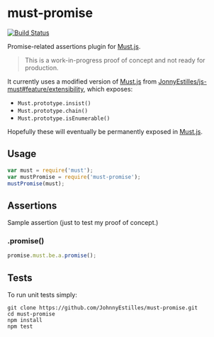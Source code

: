 # must-promise
[![Build Status][travis-badge]][travis-url]

Promise-related assertions plugin for [Must.js](https://github.com/moll/js-must).

> This is a work-in-progress proof of concept and not ready for production.

It currently uses a modified version of [Must.js](https://github.com/moll/js-must) from  [JonnyEstilles/js-must#feature/extensibility](https://github.com/JohnnyEstilles/js-must/tree/feature/extensibility), which exposes:

- `Must.prototype.insist()`
- `Must.prototype.chain()`
- `Must.prototype.isEnumerable()`

Hopefully these will eventually be permanently exposed in [Must.js](https://github.com/moll/js-must).

## Usage
```js
var must = require('must');
var mustPromise = require('must-promise');
mustPromise(must);
```

## Assertions
Sample assertion (just to test my proof of concept.)

### .promise()
```js
promise.must.be.a.promise();
```

## Tests
To run unit tests simply:

```
git clone https://github.com/JohnnyEstilles/must-promise.git
cd must-promise
npm install
npm test
```


[travis-badge]: https://travis-ci.org/JohnnyEstilles/must-promise.svg?branch=master
[travis-url]: https://travis-ci.org/JohnnyEstilles/must-promise

[must-url]: https://github.com/moll/js-must
